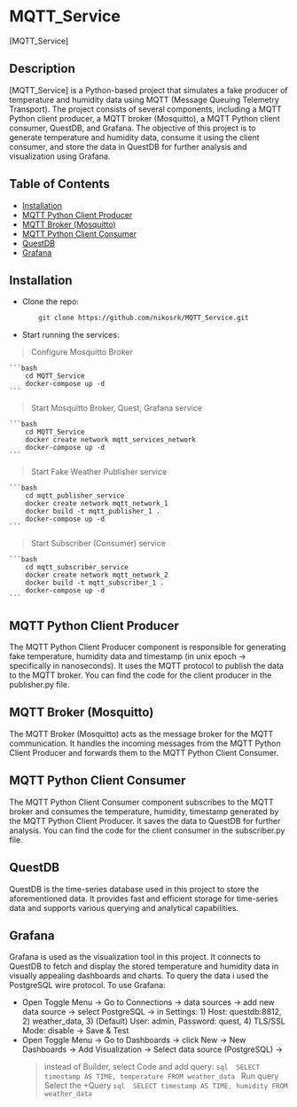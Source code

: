 # MQTT_Service

[MQTT_Service]

## Description

[MQTT_Service] is a Python-based project that simulates a fake producer of temperature and humidity data using MQTT (Message Queuing Telemetry Transport). The project consists of several components, including a MQTT Python client producer, a MQTT broker (Mosquitto), a MQTT Python client consumer, QuestDB, and Grafana. The objective of this project is to generate temperature and humidity data, consume it using the client consumer, and store the data in QuestDB for further analysis and visualization using Grafana. 

## Table of Contents

- [Installation](#installation)
- [MQTT Python Client Producer](#mqtt-python-client-producer)
- [MQTT Broker (Mosquitto)](#mqtt-broker-mosquitto)
- [MQTT Python Client Consumer](#mqtt-python-client-consumer)
- [QuestDB](#questdb)
- [Grafana](#grafana)


## Installation 

- Clone the repo:

    ```bash
        git clone https://github.com/nikosrk/MQTT_Service.git
    ```

- Start running the services:

> Configure Mosquitto Broker
    
    ```bash
        cd MQTT_Service
        docker-compose up -d 
    ```

> Start Mosquitto Broker, Quest, Grafana service

    ```bash
        cd MQTT_Service
        docker create network mqtt_services_network
        docker-compose up -d 
    ```

> Start Fake Weather Publisher service

    ```bash
        cd mqtt_publisher_service
        docker create network mqtt_network_1
        docker build -t mqtt_publisher_1 .
        docker-compose up -d
    ```

> Start Subscriber (Consumer) service

    ```bash
        cd mqtt_subscriber_service
        docker create network mqtt_network_2
        docker build -t mqtt_subscriber_1 .
        docker-compose up -d
    ```


## MQTT Python Client Producer

The MQTT Python Client Producer component is responsible for generating fake temperature, humidity data and timestamp (in unix epoch -> specifically in nanoseconds). It uses the MQTT protocol to publish the data to the MQTT broker. You can find the code for the client producer in the publisher.py file. 

## MQTT Broker (Mosquitto)

The MQTT Broker (Mosquitto) acts as the message broker for the MQTT communication. It handles the incoming messages from the MQTT Python Client Producer and forwards them to the MQTT Python Client Consumer. 

## MQTT Python Client Consumer

The MQTT Python Client Consumer component subscribes to the MQTT broker and consumes the temperature, humidity, timestamp generated by the MQTT Python Client Producer. It saves the data to QuestDB for further analysis. You can find the code for the client consumer in the subscriber.py file. 


## QuestDB

QuestDB is the time-series database used in this project to store the aforementioned data. It provides fast and efficient storage for time-series data and supports various querying and analytical capabilities.

## Grafana

Grafana is used as the visualization tool in this project. It connects to QuestDB to fetch and display the stored temperature and humidity data in visually appealing dashboards and charts. To query the data i used the PostgreSQL wire protocol.
To use Grafana:
- Open Toggle Menu -> Go to Connections -> data sources -> add new data source -> select PostgreSQL -> in Settings: 1) Host: questdb:8812, 2) weather_data, 3) (Default) User: admin, Password: quest, 4)  TLS/SSL Mode: disable -> Save & Test
- Open Toggle Menu -> Go to Dashboards -> click New -> New Dashboards -> Add Visualization -> Select data source (PostgreSQL) ->
    > instead of Builder, select Code and add query: 
        ```sql 
            SELECT timestamp AS TIME, temperature FROM weather_data
        ```
    > Run query
    > Select the +Query
        ```sql 
            SELECT timestamp AS TIME, humidity FROM weather_data
        ```